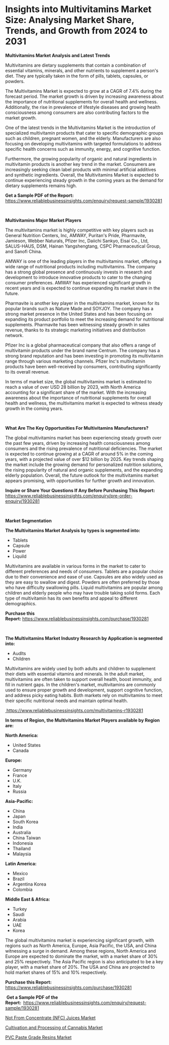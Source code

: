 <p><h1>Insights into Multivitamins Market Size: Analysing Market Share, Trends, and Growth from 2024 to 2031</h1></p><p><strong>Multivitamins Market Analysis and Latest Trends</strong></p>
<p><p>Multivitamins are dietary supplements that contain a combination of essential vitamins, minerals, and other nutrients to supplement a person's diet. They are typically taken in the form of pills, tablets, capsules, or powders.</p><p>The Multivitamins Market is expected to grow at a CAGR of 7.4% during the forecast period. The market growth is driven by increasing awareness about the importance of nutritional supplements for overall health and wellness. Additionally, the rise in prevalence of lifestyle diseases and growing health consciousness among consumers are also contributing factors to the market growth.</p><p>One of the latest trends in the Multivitamins Market is the introduction of specialized multivitamin products that cater to specific demographic groups such as children, pregnant women, and the elderly. Manufacturers are also focusing on developing multivitamins with targeted formulations to address specific health concerns such as immunity, energy, and cognitive function.</p><p>Furthermore, the growing popularity of organic and natural ingredients in multivitamin products is another key trend in the market. Consumers are increasingly seeking clean label products with minimal artificial additives and synthetic ingredients. Overall, the Multivitamins Market is expected to continue experiencing steady growth in the coming years as the demand for dietary supplements remains high.</p></p>
<p><strong>Get a Sample PDF of the Report:&nbsp;</strong> <a href="https://www.reliablebusinessinsights.com/enquiry/request-sample/1930281">https://www.reliablebusinessinsights.com/enquiry/request-sample/1930281</a></p>
<p>&nbsp;</p>
<p><strong>Multivitamins Major Market Players</strong></p>
<p><p>The multivitamins market is highly competitive with key players such as General Nutrition Centers, Inc, AMWAY, Puritan's Pride, Pharmavite, Jamieson, Webber Naturals, Pfizer Inc, Daiichi Sankyo, Eisai Co., Ltd, SALUS-HAUS, DSM, Hainan Yangshengtang, CSPC Pharmaceutical Group, and Sanofi China.</p><p>AMWAY is one of the leading players in the multivitamins market, offering a wide range of nutritional products including multivitamins. The company has a strong global presence and continuously invests in research and development to introduce innovative products to cater to the changing consumer preferences. AMWAY has experienced significant growth in recent years and is expected to continue expanding its market share in the future.</p><p>Pharmavite is another key player in the multivitamins market, known for its popular brands such as Nature Made and SOYJOY. The company has a strong market presence in the United States and has been focusing on expanding its product portfolio to meet the increasing demand for nutritional supplements. Pharmavite has been witnessing steady growth in sales revenue, thanks to its strategic marketing initiatives and distribution network.</p><p>Pfizer Inc is a global pharmaceutical company that also offers a range of multivitamin products under the brand name Centrum. The company has a strong brand reputation and has been investing in promoting its multivitamin range through various marketing channels. Pfizer Inc's multivitamin products have been well-received by consumers, contributing significantly to its overall revenue.</p><p>In terms of market size, the global multivitamins market is estimated to reach a value of over USD 28 billion by 2023, with North America accounting for a significant share of the market. With the increasing awareness about the importance of nutritional supplements for overall health and wellness, the multivitamins market is expected to witness steady growth in the coming years.</p></p>
<p>&nbsp;</p>
<p><strong>What Are The Key Opportunities For Multivitamins Manufacturers?</strong></p>
<p><p>The global multivitamins market has been experiencing steady growth over the past few years, driven by increasing health consciousness among consumers and the rising prevalence of nutritional deficiencies. The market is expected to continue growing at a CAGR of around 5% in the coming years, with a projected value of over $12 billion by 2025. Key trends shaping the market include the growing demand for personalized nutrition solutions, the rising popularity of natural and organic supplements, and the expanding elderly population. Overall, the future outlook for the multivitamins market appears promising, with opportunities for further growth and innovation.</p></p>
<p><strong>Inquire or Share Your Questions If Any Before Purchasing This Report:</strong> <a href="https://www.reliablebusinessinsights.com/enquiry/pre-order-enquiry/1930281">https://www.reliablebusinessinsights.com/enquiry/pre-order-enquiry/1930281</a></p>
<p>&nbsp;</p>
<p><strong>Market Segmentation</strong></p>
<p><strong>The Multivitamins Market Analysis by types is segmented into:</strong></p>
<p><ul><li>Tablets</li><li>Capsule</li><li>Power</li><li>Liquild</li></ul></p>
<p><p>Multivitamins are available in various forms in the market to cater to different preferences and needs of consumers. Tablets are a popular choice due to their convenience and ease of use. Capsules are also widely used as they are easy to swallow and digest. Powders are often preferred by those who have difficulty swallowing pills. Liquid multivitamins are popular among children and elderly people who may have trouble taking solid forms. Each type of multivitamin has its own benefits and appeal to different demographics.</p></p>
<p><strong>Purchase this Report:&nbsp;</strong><a href="https://www.reliablebusinessinsights.com/purchase/1930281">https://www.reliablebusinessinsights.com/purchase/1930281</a></p>
<p>&nbsp;</p>
<p><strong>The Multivitamins Market Industry Research by Application is segmented into:</strong></p>
<p><ul><li>Audlts</li><li>Children</li></ul></p>
<p><p>Multivitamins are widely used by both adults and children to supplement their diets with essential vitamins and minerals. In the adult market, multivitamins are often taken to support overall health, boost immunity, and fill in nutrient gaps. In the children's market, multivitamins are commonly used to ensure proper growth and development, support cognitive function, and address picky eating habits. Both markets rely on multivitamins to meet their specific nutritional needs and maintain optimal health.</p></p>
<p><a href="https://www.reliablebusinessinsights.com/multivitamins-r1930281">&nbsp;https://www.reliablebusinessinsights.com/multivitamins-r1930281</a></p>
<p><strong>In terms of Region, the Multivitamins Market Players available by Region are:</strong></p>
<p>
    <p> <strong> North America: </strong>
        <ul>
            <li>United States</li>
            <li>Canada</li>
        </ul>
        </p> 
    <p> <strong> Europe: </strong>
        <ul>
            <li>Germany</li>
            <li>France</li>
            <li>U.K.</li>
            <li>Italy</li>
            <li>Russia</li>
        </ul>
        </p> 
    <p> <strong> Asia-Pacific: </strong>
        <ul>
            <li>China</li>
            <li>Japan</li>
            <li>South Korea</li>
            <li>India</li>
            <li>Australia</li>
            <li>China Taiwan</li>
            <li>Indonesia</li>
            <li>Thailand</li>
            <li>Malaysia</li>
        </ul>
        </p> 
    <p> <strong> Latin America: </strong>
        <ul>
            <li>Mexico</li>
            <li>Brazil</li>
            <li>Argentina Korea</li>
            <li>Colombia</li>
        </ul>
        </p> 
    <p> <strong> Middle East & Africa: </strong>
        <ul>
            <li>Turkey</li>
            <li>Saudi</li>
            <li>Arabia</li>
            <li>UAE</li>
            <li>Korea</li>
        </ul>
    </p>
    </p>
<p><p>The global multivitamins market is experiencing significant growth, with regions such as North America, Europe, Asia Pacific, the USA, and China witnessing a surge in demand. Among these regions, North America and Europe are expected to dominate the market, with a market share of 30% and 25% respectively. The Asia Pacific region is also anticipated to be a key player, with a market share of 20%. The USA and China are projected to hold market shares of 15% and 10% respectively.</p></p>
<p><strong>Purchase this Report: </strong><a href="https://www.reliablebusinessinsights.com/purchase/1930281">https://www.reliablebusinessinsights.com/purchase/1930281</a></p>
<p>&nbsp;<strong>Get a Sample PDF of the Report:&nbsp;&nbsp;</strong><a href="https://www.reliablebusinessinsights.com/enquiry/request-sample/1930281">https://www.reliablebusinessinsights.com/enquiry/request-sample/1930281</a></p>
<p><strong></strong></p>
<p><p><a href="https://issuu.com/reportprime-2/docs/not-from-concentrate-nfc-juices-market-size-2030.p">Not From Concentrate (NFC) Juices Market</a></p><p><a href="https://github.com/guneycigdem35/Market-Research-Report-List-3/blob/main/cultivation-and-processing-of-cannabis-market.md">Cultivation and Processing of Cannabis Market</a></p><p><a href="https://github.com/biheemgalvinlouises6hokrh3h/Market-Research-Report-List-2/blob/main/pvc-paste-grade-resins-market.md">PVC Paste Grade Resins Market</a></p></p>